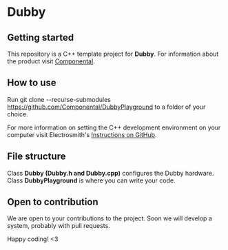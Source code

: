 # Dubby



## Getting started

This repository is a C++ template project for **Dubby**. For information about the product visit [Componental](https://www.componental.co/).

## How to use

Run git clone --recurse-submodules https://github.com/Componental/DubbyPlayground to a folder of your choice. 

For more information on setting the C++ development environment on your computer visit Electrosmith's [Instructions on GitHub](https://github.com/electro-smith/DaisyWiki/wiki/1.-Setting-Up-Your-Development-Environment).


## File structure

Class **Dubby (Dubby.h and Dubby.cpp)** configures the Dubby hardware.
Class **DubbyPlayground** is where you can write your code.

## Open to contribution

We are open to your contributions to the project. Soon we will develop a system, probably with pull requests.


Happy coding! <3
